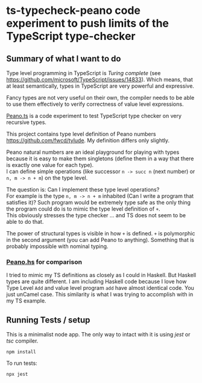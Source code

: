 
# ts-typecheck-peano code experiment to push limits of the TypeScript type-checker

## Summary of what I want to do

Type level programming in TypeScript is _Turing complete_
(see https://github.com/microsoft/TypeScript/issues/14833).
Which means, that at least semantically, types in TypeScript are very powerful and expressive.

Fancy types are not very useful on their own, the compiler needs to be able to use them effectively to verify 
correctness of value level expressions. 

[Peano.ts](src/Peano.ts) is a code experiment to test TypeScript type checker on very recursive types. 

This project contains type level definition of Peano numbers https://github.com/fwcd/tylude. 
My definition differs only slightly.

Peano natural numbers are an ideal playground for playing with types because it is easy to make them singletons (define them in a way that there is exactly one value for each type).  
I can define simple operations (like successor `n -> succ n` (next number) or `n, m -> n + m`) on the type level.

The question is: Can I implement these type level operations?  
For example is the type `n, m -> n + m` inhabited (Can I write a program that satisfies it)? 
Such program would be extremely type safe as the only thing the program could do is to mimic the type level definition of `+`.  
This obviously stresses the type checker ... and TS does not seem to be able to do that.

The power of structural types is visible in how `+` is defined. `+` is polymorphic in the second argument (you can add Peano to anything). Something that is probably impossible with nominal typing. 


### [Peano.hs](Peano.hs) for comparison

I tried to mimic my TS definitions as closely as I could in Haskell.  But Haskell types are quite different. 
I am including Haskell code because I love how Type Level `Add` and value level program `add` have almost identical code.
You just unCamel case.
This similarity is what I was trying to accomplish with in my TS example.

## Running Tests / setup

This is a minimalist node app. The only way to intact with it is using _jest_ or _tsc_ compiler.

```
npm install
```

To run tests:

```
npx jest
```